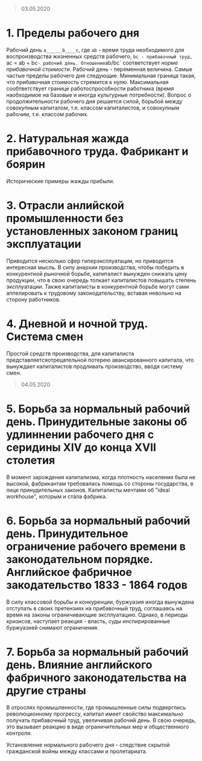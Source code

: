 > 03.05.2020   
# 1. Пределы рабочего дня
Рабочий день `a______b____c`, где `ab` - время труда необходимого для воспроизводства жизненных средств рабочего, `bc - прибавочный труд, `ac = ab + bc` - рабочий день.
Отношение `ab/bc` соответствует _норме прибавочной стоимости_.
Рабочий день - переменная величина.
Самые частые пределы рабочего дня следующие. Минимальная граница такая, что прибавочная стоимость стремится к нулю. Максимальная сообтветствует границе работоспрособности работника (время наобходимое на базовые и иногда культурные потребности). Вопрос о продолжительности рабочего дня решается силой, борьбой между совокупным капиталом, т.е. классом капиталистов, и совокупным рабочим, т.е. классом рабочих.

# 2. Натуральная жажда прибавочного труда. Фабрикант и боярин
Исторические примеры жажды прибыли.

# 3. Отрасли анлийской промышленности без установленных законом границ эксплуатации
Приводится несколько сфер гиперэксплуатации, но приводится интересная мысль. В силу анархии производства, чтобы победить в конкурентной рыночной борьбе, капиталист вынужден снижать цену продукции, что в свою очередь толкает капиталистов повышать степень эксплуатации. Также капиталисты в конкурентной борьбе могут сами аппелировать к трудовому законодательству, вставая невольно на сторону работников.

# 4. Дневной и ночной труд. Система смен
Простой средств производства, для капиталиста представляетсяотрецательной потерею авансированного капитала, что вынуждает капиталистов продливать производство, вводя систему смен.

> 04.05.2020   
# 5. Борьба за нормальный рабочий день. Принудительные законы об удлиннении рабочего дня с серидины XIV до конца XVII столетия
В момент зарождения капитализма, когда плотность населения была не высокой, фабрикантам требовалась помощь со стороны государства,  в лице принудительных законов. Капиталисты мечтами об "ideal workhouse", которым и стала фабрика.

# 6. Борьба за нормальный рабочий день. Принудительное ограничение рабочего времени в законодательном порядке. Английское фабричное закодательство 1833 - 1864 годов
В силу классовой борьбы и конкуренции, буржуазия иногда вынуждена отступать в своих претензиях на прибавочный труд, соглашаясь на время на законы ограничивающие эксплуатацию. Однако, в периоды кризисов, наступает реакция - власть, суды инспирированные буржуазией снимают ограничения.

# 7. Борьба за нормальный рабочий день. Влияние английского фабричного законодательства на другие страны
В отрослях промышленности, где промышленные силы подверглись революционному прогрессу, капитал имеет свойство максимально получать прибавочный труд, увеличивая рабочий день. В свою очередь, это вызывает реакцию в виде ограничительных мер и общественного контроля.

Установление нормального рабочего дня - следствие скрытой гражданской войны между классами и пролетариата.
